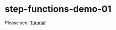 # step-functions-demo-01
Please see: [Tutorial](https://github.com/Tutorial-Labs/ppts/blob/main/Orquestacio%CC%81n%20de%20Servicios%20Cloud%20-%20Parte%20I.pdf)

